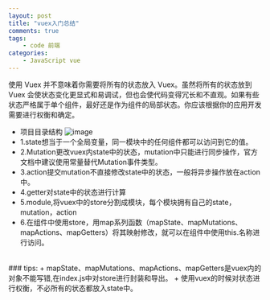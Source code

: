 ```yaml
---
layout: post
title: "vuex入门总结"
comments: true
tags: 
	- code 前端 
categories:
	- JavaScript vue
---
```

使用 Vuex 并不意味着你需要将所有的状态放入 Vuex。虽然将所有的状态放到 Vuex 会使状态变化更显式和易调试，但也会使代码变得冗长和不直观。如果有些状态严格属于单个组件，最好还是作为组件的局部状态。你应该根据你的应用开发需要进行权衡和确定。
+ 项目目录结构
![image](/assets/img/js/project.png)
+ 1.state想当于一个全局变量，同一模块中的任何组件都可以访问到它的值。
+ 2.Mutation更改vuex内state中的状态，mutation中只能进行同步操作，官方文档中建议使用常量替代Mutation事件类型。
+ 3.action提交mutation不直接修改state中的状态，一般将异步操作放在action中。
+ 4.getter对state中的状态进行计算
+ 5.module,将vuex中的store分割成模块，每个模块拥有自己的state，mutation，action
+ 6.在组件中使用store，用map系列函数（mapState、mapMutations、mapActions、mapGetters）将其映射修改，就可以在组件中使用this.名称进行访问。
<br>  
### tips:
+ mapState、mapMutations、mapActions、mapGetters是vuex内的对象不能写错,在index.js中对store进行封装和导出。
+ 使用vuex的时候对状态进行权衡，不必所有的状态都放入state中。

